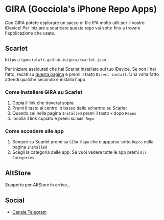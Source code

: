 # GIRA (Gocciola's iPhone Repo Apps)
Con GIRA potete esplorare un sacco di file IPA molto utili per il vostro iDevice!
Per iniziare a scaricare questa repo vai sotto fino a trovare l'applicazione che usate.
## Scarlet
```
https://gocciolafr.github.io/gira/scarlet.json
```
Per iniziare assicurati che hai Scarlet installato sul tuo iDevice. Se non l'hai fatto, recati su [questa pagina](https://resources.usescarlet.com/install.php) e premi il tasto `Direct install`. Una volta fatto attendi qualche secondo e installa l'app.
### Come installare GIRA su Scarlet
1. Copia il link che troverai sopra
2. Premi il tasto al centro in basso dello schermo su Scarlet
3. Quando sei nella pagina `Installed` premi il tasto `+` dopo `Repos`
4. Incolla il link copiato e premi su `Add Repo`
### Come accedere alle app
1. Sempre su Scarlet premi su `GIRA Repo` che è apparso sotto `Repos` nella pagina `Installed`
2. Scegli la categoria delle app. Se vuoi vedere tutte le app premi `All Categories`.
## AltStore
Supporto per AltStore in arrivo...
## Social
- [Canale Telegram](https://t.me/girarepo)
